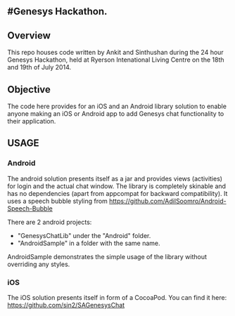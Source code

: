 #Genesys Hackathon.
----------

## Overview

This repo houses code written by Ankit and Sinthushan during the 24 hour Genesys Hackathon, held at Ryerson Intenational Living Centre on the 18th and 19th of July 2014.

## Objective

The code here provides for an iOS and an Android library solution to enable anyone making an iOS or Android app to add Genesys chat functionality to their application.

## USAGE

### Android

The android solution presents itself as a jar and provides views (activities) for login and the actual chat window. The library is completely skinable and has no dependencies (apart from appcompat for backward compatibility). It uses a speech bubble styling from <https://github.com/AdilSoomro/Android-Speech-Bubble>

There are 2 android projects: 

- "GenesysChatLib" under the "Android" folder.
- "AndroidSample" in a folder with the same name.

AndroidSample demonstrates the simple usage of the library without overriding any styles. 


### iOS

The iOS solution presents itself in form of a CocoaPod. You can find it here: <https://github.com/sin2/SAGenesysChat>